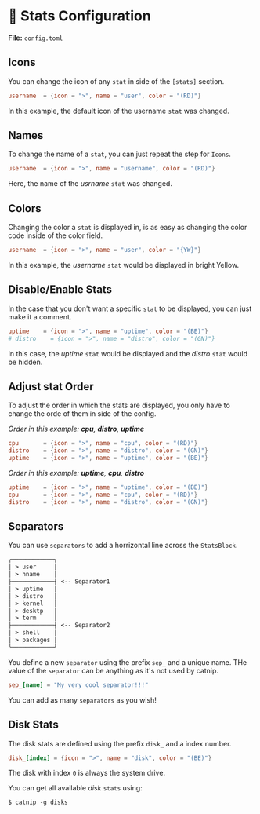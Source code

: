 # 💯 Stats Configuration

**File:** `config.toml`

## Icons
You can change the icon of any `stat` in side of the `[stats]` section.

```toml
username  = {icon = ">", name = "user", color = "(RD)"}
```

In this example, the default icon of the username `stat` was changed.

## Names
To change the name of a `stat`, you can just repeat the step for `Icons`.

```toml
username  = {icon = ">", name = "username", color = "(RD)"}
```

Here, the name of the *usrname* `stat` was changed.

## Colors
Changing the color a `stat` is displayed in, is as easy as changing the color code inside of the color field.

```toml
username  = {icon = ">", name = "user", color = "{YW}"}
```

In this example, the *username* `stat` would be displayed in bright Yellow.

## Disable/Enable Stats
In the case that you don't want a specific `stat` to be displayed, you can just make it a comment.

```toml
uptime    = {icon = ">", name = "uptime", color = "(BE)"}
# distro    = {icon = ">", name = "distro", color = "(GN)"}
```

In this case, the *uptime* `stat` would be displayed and the *distro* `stat` would be hidden.

## Adjust stat Order
To adjust the order in which the stats are displayed, you only have to change the orde of them in side of the config.

*Order in this example: **cpu**, **distro**, **uptime***
```toml
cpu       = {icon = ">", name = "cpu", color = "(RD)"}
distro    = {icon = ">", name = "distro", color = "(GN)"}
uptime    = {icon = ">", name = "uptime", color = "(BE)"}
```

*Order in this example: **uptime**, **cpu**, **distro***
```toml
uptime    = {icon = ">", name = "uptime", color = "(BE)"}
cpu       = {icon = ">", name = "cpu", color = "(RD)"}
distro    = {icon = ">", name = "distro", color = "(GN)"}
```

## Separators
You can use `separators` to add a horrizontal line across the `StatsBlock`.

```txt
╭────────────╮
│ > user     │
│ > hname    │
├────────────┤ <-- Separator1
│ > uptime   │
│ > distro   │
│ > kernel   │
│ > desktp   │
│ > term     │
├────────────┤ <-- Separator2
│ > shell    │
│ > packages │
╰────────────╯
```

You define a new `separator` using the prefix `sep_` and a unique name. THe value of the `separator` can be anything as it's not used by catnip.

```toml
sep_[name] = "My very cool separator!!!"
```

You can add as many `separators` as you wish!

## Disk Stats
The disk stats are defined using the prefix `disk_` and a index number.

```toml
disk_[index] = {icon = ">", name = "disk", color = "(BE)"}
```

The disk with index `0` is always the system drive.

You can get all available *disk* `stats` using:
```shell
$ catnip -g disks
```